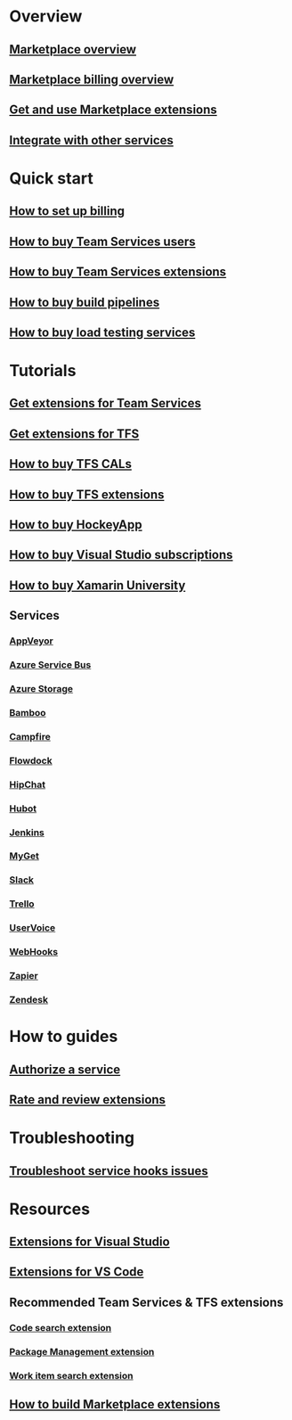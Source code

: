 
# Overview
## [Marketplace overview](overview.md)
## [Marketplace billing overview](marketplace-billing-qa.md)
## [Get and use Marketplace extensions](extend-overview.md)
## [Integrate with other services](integrate/service-hooks/get-started.md)

# Quick start

## [How to set up billing](../setup-admin/team-services/set-up-billing-for-your-account-vs.md)
## [How to buy Team Services users](../setup-admin/team-services/buy-basic-access-add-team-services-users.md)
## [How to buy Team Services extensions](get-vsts-extensions.md)
## [How to buy build pipelines](../setup-admin/team-services/buy-more-build-vs.md)
## [How to buy load testing services](../setup-admin/team-services/buy-load-testing-vs.md) 

# Tutorials 
## [Get extensions for Team Services](get-vsts-extensions.md)
## [Get extensions for TFS](get-tfs-extensions.md)
## [How to buy TFS CALs](https://www.visualstudio.com/team-services/tfs-pricing/)
## [How to buy TFS extensions](get-tfs-extensions.md)  
## [How to buy HockeyApp](get-hockeyapp.md)
## [How to buy Visual Studio subscriptions](vs-subscriptions/buy-vs-subscriptions.md)
## [How to buy Xamarin University](xamarin-univ.md)
## Services
### [AppVeyor](integrate/service-hooks/services/appveyor.md)
### [Azure Service Bus](integrate/service-hooks/services/azure-service-bus.md)
### [Azure Storage](integrate/service-hooks//services/azure-storage.md)
### [Bamboo](integrate/service-hooks/services/bamboo.md)
### [Campfire](integrate/service-hooks/services/campfire.md)
### [Flowdock](integrate/service-hooks/services/flowdock.md)
### [HipChat](integrate/service-hooks/services/hipchat.md)
### [Hubot](integrate/service-hooks/services/hubot.md)
### [Jenkins](integrate/service-hooks/services/jenkins.md)
### [MyGet](integrate/service-hooks/services/myget.md)
### [Slack](integrate/service-hooks/services/slack.md)
### [Trello](integrate/service-hooks/services/trello.md)
### [UserVoice](integrate/service-hooks/services/uservoice.md)
### [WebHooks](integrate/service-hooks/services/webhooks.md)
### [Zapier](integrate/service-hooks/services/zapier.md)
### [Zendesk](integrate/service-hooks/services/zendesk.md)


# How to guides 
## [Authorize a service](integrate/service-hooks/authorize.md)
## [Rate and review extensions](rating-and-review.md)



# Troubleshooting
## [Troubleshoot service hooks issues](integrate/service-hooks/troubleshoot.md)

# Resources
## [Extensions for Visual Studio](/docs/integrate/ide/extensions/overview)
## [Extensions for VS Code](https://code.visualstudio.com/docs/editor/extension-gallery)

## Recommended Team Services & TFS extensions
### [Code search extension](/docs/search/overview)
### [Package Management extension](/docs/package/overview)
### [Work item search extension](/docs/search/workitem/get-started)
## [How to build Marketplace extensions](/docs/extend/overview#extensions)








